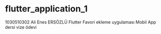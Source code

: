 # flutter_application_1
1030510302 Ali Enes ERSÖZLÜ
Flutter Favori ekleme uygulaması 
Mobil App dersi vize ödevi